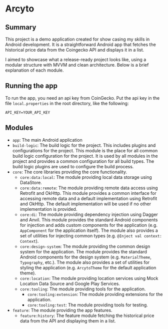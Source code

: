 # Arcyto

## Summary

This project is a demo application created for show casing my skills in Android development.
It is a straightforward Android app that fetches the historical price data from the Coingecko API and displays it in a
list.

I aimed to showcase what a release-ready project looks like, using a modular structure with MVVM and clean architecture.
Below is a brief explanation of each module.

## Running the app
To run the app, you need an api key from CoinGecko. Put the api key in the file `local.properties` in the root 
directory, like the following:

```
API_KEY=YOUR_API_KEY
```

## Modules

- `app`: The main Android application
- `build-logic`: The build logic for the project. This includes plugins and configurations for the project. This module
  is the place for all common build logic configuration for the project. It is used by all modules in the project and
  provides a common configuration for all build types. The build logic plugins are used to configure the build process.
- `core`: The core libraries providing the core functionality.
    - `core:data:local`: The module providing local data storage using DataStore.
    - `core:data:remote`: The module providing remote data access using Retrofit and OkHttp. This module provides a
      common interface for accessing remote data and a default implementation using Retrofit and OkHttp. The default
      implementation will be used if no other implementation is provided.
    - `core:di`: The module providing dependency injection using Dagger and Anvil. This module provides the standard
      Android components for injection and adds custom components for the application (e.g. `AppComponent` for the
      application itself). The module also provides a set of utilities for injecting common types (e.g.
      `@Inject val context: Context`).
    - `core:design-system`: The module providing the common design system for the application. The module provides the
      standard Android components for the design system (e.g. `MaterialTheme`, `Typography`, etc.).
      The module also provides a set of utilities for styling the application (e.g. `ArcytoTheme` for the default
      application theme).
    - `core:location`: The module providing location services using Mock Location Data Source and Google Play Services.
    - `core:tooling`: The module providing tools for the application.
        - `core:tooling:extension`: The module providing extensions for the application.
        - `core:tooling:test`: The module providing tools for testing.
- `feature`: The module providing the app features.
    - `feature:history`: The feature module fetching the historical price data from the API and displaying them in a
      list.